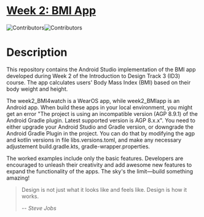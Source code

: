 # [Week 2: BMI App](https://github.com/KUAS-ubicomp-lab/ID3_w2BMI)
![Contributors](https://img.shields.io/badge/contributor-PiranitaGomez-pink)![Contributors](https://img.shields.io/badge/contributor-CleberCarvalho-green)

# Description
This repository contains the Android Studio implementation of the BMI app developed during Week 2 of the Introduction to Design Track 3 (ID3) course. The app calculates users' Body Mass Index (BMI) based on their body weight and height. 

The week2_BMI4watch is a WearOS app, while week2_BMIapp is an Android app. When build these apps in your local environment, you might get an error "The project is using an incompatible version (AGP 8.9.1) of the Android Gradle plugin. Latest supported version is AGP 8.x.x". You need to either upgrade your Android Studio and Gradle version, or downgrade the Android Gradle Plugin in the project. You can do that by modifying the agp and kotlin versions in file libs.versions.toml, and make any necessary adjustement build.gradle.kts, gradle-wrapper.properties.

The worked examples include only the basic features. Developers are encouraged to unleash their creativity and add awesome new features to expand the functionality of the apps. The sky's the limit—build something amazing!

> Design is not just what it looks like and feels like. Design is how it works.
>
> -- <cite>Steve Jobs</cite>
